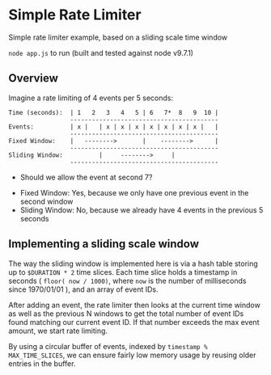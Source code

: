 # Simple Rate Limiter

Simple rate limiter example, based on a sliding scale time window

`node app.js` to run (built and tested against node v9.7.1)

## Overview

Imagine a rate limiting of 4 events per 5 seconds:

```
Time (seconds):  | 1   2   3   4   5 | 6   7*  8   9  10 |
                 -----------------------------------------
Events:          | x |   | x | x | x | x | x | x | x |   |
                 -----------------------------------------
Fixed Window:    |   -------->       |    -------->      |
                 -----------------------------------------
Sliding Window:          |     -------->     |
                 -----------------------------------------
```

* Should we allow the event at second 7?  
- Fixed Window: Yes, because we only have one previous event in the second window
- Sliding Window: No, because we already have 4 events in the previous 5 seconds

## Implementing a sliding scale window

The way the sliding window is implemented here is via a hash table storing up to `$DURATION * 2` time slices.  Each time slice holds a timestamp in seconds ( `floor( now / 1000)`, where `now` is the number of milliseconds since 1970/01/01 ), and an array of event IDs.

After adding an event, the rate limiter then looks at the current time window as well as the previous N windows to get the total number of event IDs found matching our current event ID.  If that number exceeds the max event amount, we start rate limiting.

By using a circular buffer of events, indexed by `timestamp % MAX_TIME_SLICES`, we can ensure fairly low memory usage by reusing older entries in the buffer.
